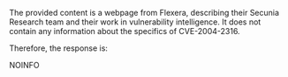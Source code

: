 The provided content is a webpage from Flexera, describing their Secunia Research team and their work in vulnerability intelligence. It does not contain any information about the specifics of CVE-2004-2316.

Therefore, the response is:

NOINFO
